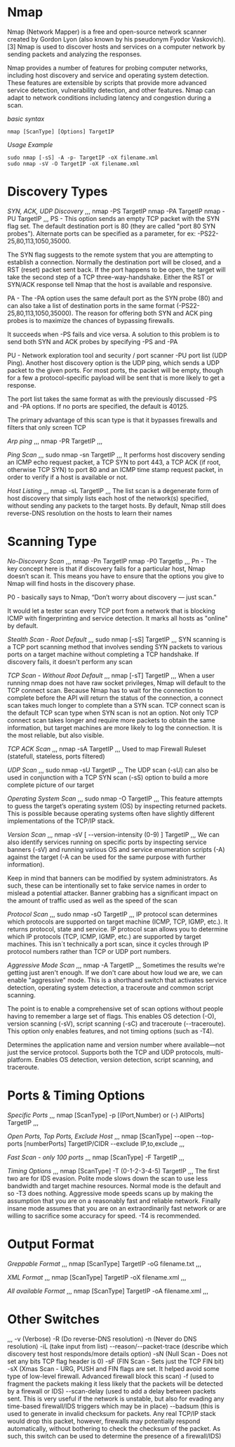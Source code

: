 # Nmap

Nmap (Network Mapper) is a free and open-source network scanner created by Gordon Lyon (also known by his pseudonym Fyodor Vaskovich).[3] Nmap is used to discover hosts and services on a computer network by sending packets and analyzing the responses.

Nmap provides a number of features for probing computer networks, including host discovery and service and operating system detection. These features are extensible by scripts that provide more advanced service detection, vulnerability detection, and other features. Nmap can adapt to network conditions including latency and congestion during a scan. 

*basic syntax*

    nmap [ScanType] [Options] TargetIP


*Usage Example*

    sudo nmap [-sS] -A -p- TargetIP -oX filename.xml
    sudo nmap -sV -O TargetIP -oX filename.xml


# Discovery Types

*SYN, ACK, UDP Discovery*
,,,
nmap -PS TargetIP
nmap -PA TargetIP
nmap -PU TargetIP
,,,
PS - This option sends an empty TCP packet with the SYN flag set. The default destination port is 80 (they are called "port 80 SYN probes"). Alternate ports can be specified as a parameter, for ex: 
-PS22-25,80,113,1050,35000.

The SYN flag suggests to the remote system that you are attempting to establish a connection. Normally the destination port will be closed, and a RST (reset) packet sent back. If the port happens to be open, the target will take the second step of a TCP three-way-handshake. Either the RST or SYN/ACK response 
tell Nmap that the host is available and responsive.

PA - The -PA option uses the same default port as the SYN probe (80) and can also take a list of destination ports in the same format (-PS22-25,80,113,1050,35000). The reason for offering both SYN and ACK ping probes is to maximize the chances of bypassing firewalls. 

It succeeds when -PS fails and vice versa. A solution to this problem is to send both SYN and ACK probes by specifying -PS and -PA

PU - Network exploration tool and security / port scanner -PU port list (UDP Ping). Another host discovery option is the UDP ping, which sends a UDP packet to the given ports. For most ports, the packet will be empty, though for a few a protocol-specific payload will be sent that is more likely to get a response.

The port list takes the same format as with the previously discussed -PS and -PA options. If no ports are specified, the default is 40125.

The primary advantage of this scan type is that it bypasses firewalls and filters that only screen TCP

*Arp ping*
,,,
nmap -PR TargetIP
,,,

*Ping Scan*
,,,
sudo nmap -sn TargetIP
,,,
It performs host discovery sending an ICMP echo request packet, a TCP SYN to port 443, a TCP ACK (if root, otherwise TCP SYN) to port 80 and an ICMP time stamp request packet, in order to verify if a host is available or not. 

*Host Listing*
,,,
nmap -sL TargetIP
,,,
The list scan is a degenerate form of host discovery that simply lists each host of the network(s) specified, without sending any packets to the target hosts. By default, Nmap still does reverse-DNS resolution on the hosts to learn their names

# Scanning Type

*No-Discovery Scan*
,,,
nmap -Pn TargetIP
nmap -P0 TargetIp
,,,
Pn - The key concept here is that if discovery fails for a particular host, Nmap doesn’t scan it. This means you have to ensure that the options you give to Nmap will find hosts in the discovery phase. 

P0 - basically says to Nmap, “Don’t worry about discovery — just scan.” 

It would let a tester scan every TCP port from a network that is blocking ICMP with fingerprinting and service detection. It marks all hosts as "online" by default.

*Stealth Scan - Root Default*
,,,
sudo nmap [-sS] TargetIP
,,,
SYN scanning is a TCP port scanning method that involves sending SYN packets to various ports on a target machine without completing a TCP handshake. If discovery fails, it doesn't perform any scan

*TCP Scan - Without Root Default*
,,,
nmap [-sT] TargetIP
,,,
When a user running nmap does not have raw socket privileges, Nmap will default to the TCP connect scan. Because Nmap has to wait for the connection to complete before the API will return the status of the connection, a connect scan takes much longer to complete than a SYN scan. TCP connect scan is the default TCP scan type when SYN scan is not an option. Not only TCP connect scan takes longer and require more packets to obtain the same information, but target machines are more likely to log the connection. It is the most reliable, but also visible.

*TCP ACK Scan*
,,,
nmap -sA TargetIP
,,,
Used to map Firewall Ruleset (statefull, stateless, ports filtered)

*UDP Scan*
,,,
sudo nmap -sU TargetIP
,,,
The UDP scan (-sU) can also be used in conjunction with a TCP SYN scan (-sS) option to build a more complete picture of our target

*Operating System Scan*
,,,
sudo nmap -O TargetIP
,,,
This feature attempts to guess the target’s operating system (OS) by inspecting returned packets. This is possible because operating systems often have slightly different implementations of the TCP/IP stack.

*Version Scan*
,,,
nmap -sV  [ --version-intensity (0-9) ] TargetIP
,,,
We can also identify services running on specific ports by inspecting service banners (-sV) and running various OS and service enumeration scripts (-A) against the target (-A can be used for the same purpose with further information). 

Keep in mind that banners can be modified by system administrators. As such, these can be intentionally set to fake service names in order to mislead a potential attacker. Banner grabbing has a significant impact on the amount of traffic used as well as the speed of the scan

*Protocol Scan*
,,,
sudo nmap -sO TargetIP
,,,
IP protocol scan determines which protocols are supported on target machine (ICMP, TCP, IGMP, etc.). It returns protocol, state and service.
IP protocol scan allows you to determine which IP protocols (TCP, ICMP, IGMP, etc.) are supported by target machines. This isn´t technically a port scan, since it cycles through IP protocol numbers rather than TCP or UDP port numbers.

*Aggressive Mode Scan*
,,,
nmap -A TargetIP
,,,
Sometimes the results we're getting just aren't enough. If we don't care about how loud we are, we can enable "aggressive" mode. This is a shorthand switch that activates service detection, operating system detection, a traceroute and common script scanning.


The point is to enable a comprehensive set of scan options without people having to remember a large set of flags. This enables OS detection (-O), version scanning (-sV), script scanning (-sC) and traceroute (--traceroute). This option only enables features, and not timing options (such as -T4).

Determines the application name and version number where available—not just the service protocol. Supports both the TCP and UDP protocols, multi-platform. Enables OS detection, version detection, script scanning, and traceroute.


# Ports & Timing Options

*Specific Ports*
,,,
nmap [ScanType] -p [(Port,Number) or (-) AllPorts] TargetIP
,,,

*Open Ports, Top Ports, Exclude Host*
,,,
nmap [ScanType] --open --top-ports [numberPorts] TargetIP/CIDR --exclude IP,to,exclude
,,,

*Fast Scan - only 100 ports*
,,,
nmap [ScanType] -F TargetIP
,,,

*Timing Options*
,,,
nmap [ScanType] -T (0-1-2-3-4-5) TargetIP
,,,
The first two are for IDS evasion. Polite mode slows down the scan to use less bandwidth and target machine resources. Normal mode is the default and so -T3 does nothing. Aggressive mode speeds scans up by making the assumption that you are on a reasonably fast and reliable network. Finally insane mode assumes that you are on an extraordinarily fast network or are willing to sacrifice some accuracy for speed.  -T4 is recommended.


# Output Format

*Greppable Format*
,,,
nmap [ScanType] TargetIP -oG filename.txt
,,,

*XML Format*
,,,
nmap [ScanType] TargetIP -oX filename.xml 
,,,

*All available Format*
,,,
nmap [ScanType] TargetIP -oA filename.xml 
,,,

# Other Switches

,,,
-v (Verbose)
-R  (Do reverse-DNS resolution)
-n	(Never do DNS resolution)
-iL (take input from list)
--reason/--packet-trace (describe which discovery test host responds/more details option)
-sN (Null Scan -  Does not set any bits TCP flag header is 0)
-sF (FIN Scan - Sets just the TCP FIN bit)
-sX (Xmas Scan - URG, PUSH and FIN flags are set. It helped avoid some type of low-level firewall. Advanced firewall block this scan)
-f (used to fragment the packets making it less likely that the packets will be detected by a firewall or IDS)
--scan-delay (used to add a delay between packets sent. This is very useful if the network is unstable, but also for evading any time-based firewall/IDS triggers which may be in place)
--badsum (this is used to generate in invalid checksum for packets. Any real TCP/IP stack would drop this packet, however, firewalls may potentially respond automatically, without bothering to check the checksum of the packet. As such, this switch can be used to determine the presence of a firewall/IDS)



